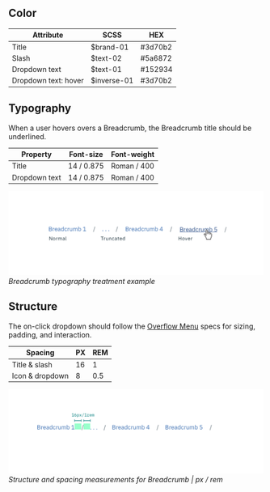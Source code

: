 ## Color

| Attribute      | SCSS      | HEX      |
|----------  |----------|-----------|
| Title      | $brand-01| #3d70b2   |
| Slash      | $text-02 | #5a6872   |
| Dropdown text  | $text-01  | #152934   |
| Dropdown text: hover  | $inverse-01| #3d70b2   |

## Typography

When a user hovers overs a Breadcrumb, the Breadcrumb title should be underlined.

| Property | Font-size    | Font-weight  |
|------------|-----------------|--------------|
| Title      | 14 / 0.875 | Roman / 400  |
| Dropdown text | 14 / 0.875 | Roman / 400  |

![Breadcrumb typography treatment example](images/breadcrumb-style-1.png)
_Breadcrumb typography treatment example_

## Structure

The on-click dropdown should follow the [Overflow Menu](/components/overflow-menu) specs for sizing, padding, and interaction.

| Spacing         | PX | REM |
|-----------------|----|-----|
| Title & slash   | 16 | 1   |
| Icon & dropdown | 8  | 0.5 |

![Truncated breadcrumb dropdown example](images/breadcrumb-style-2.png)
_Structure and spacing measurements for Breadcrumb | px / rem_
